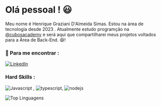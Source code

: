# Olá pessoal ! 😃

Meu nome é Henrique Graziani D'Almeida Simas. Estou na àrea de tecnologia desde 2023 . Atualmente estudo programção na [@cubosacademy](https://cubos.academy/) e será aqui que compartilharei meus projetos voltados para a Àrea de Back-End. 😄!

### :compass: Para me encontrar : 
[![LinkedIn](https://img.shields.io/badge/LinkedIn-0077B5?style=for-the-badge&logo=linkedin&logoColor=white)](https://www.linkedin.com/in/henrique-graziani-d-almeida-simas-751671251/) 

### Hard Skills :
![Javascript](https://img.shields.io/badge/JavaScript-323330?style=for-the-badge&logo=javascript&logoColor=F7DF1E) , ![typescript](https://img.shields.io/badge/TypeScript-007ACC?style=for-the-badge&logo=typescript&logoColor=white), ![nodejs](https://img.shields.io/badge/Node%20js-339933?style=for-the-badge&logo=nodedotjs&logoColor=white)


![Top Linguagens](https://github-readme-stats.vercel.app/api/top-langs/?username=henriqsimas)
